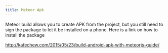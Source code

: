 ```yaml
---
title: Meteor Apk
---
```


Meteor build allows you to create APK from the project, but you still need to
sign the package to let it be installed on a phone. Here is a link on how to
install the package

http://kafechew.com/2015/05/23/build-android-apk-with-meteorjs-guide/

